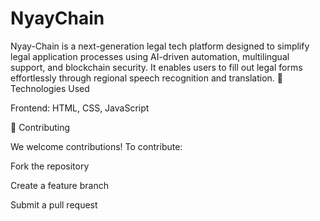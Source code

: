 # NyayChain
Nyay-Chain is a next-generation legal tech platform designed to simplify legal application processes using AI-driven automation, multilingual support, and blockchain security.
It enables users to fill out legal forms effortlessly through regional speech recognition and translation.
🚀 Technologies Used

Frontend: HTML, CSS, JavaScript

🤝 Contributing

We welcome contributions! To contribute:

Fork the repository

Create a feature branch

Submit a pull request
